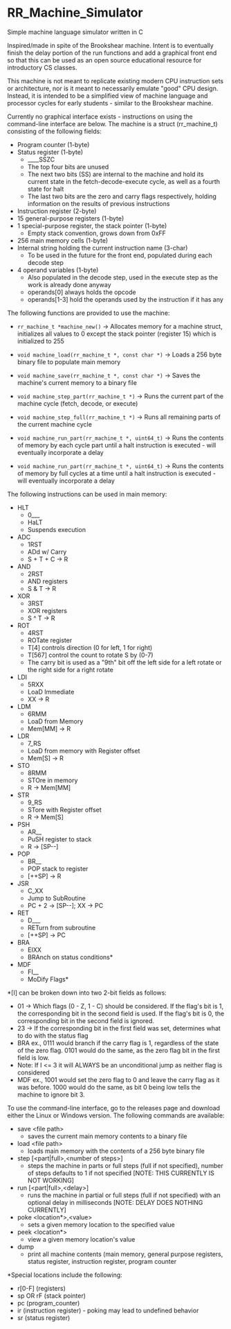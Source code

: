 # RR_Machine_Simulator
Simple machine language simulator written in C

Inspired/made in spite of the Brookshear machine. Intent is to eventually finish the delay portion of the run functions and add a graphical front end so that this can be used as an open source educational resource for introductory CS classes.

This machine is not meant to replicate existing modern CPU instruction sets or architecture, nor is it meant to necessarily emulate "good" CPU design. Instead, it is intended to be a simplified view of machine language and processor cycles for early students - similar to the Brookshear machine. 

Currently no graphical interface exists - instructions on using the command-line interface are below. The machine is a struct (rr_machine_t) consisting of the following fields:
- Program counter (1-byte)
- Status register (1-byte)
  - ____SSZC
  - The top four bits are unused
  - The next two bits (SS) are internal to the machine and hold its current state in the fetch-decode-execute cycle, as well as a fourth state for halt
  - The last two bits are the zero and carry flags respectively, holding information on the results of previous instructions
- Instruction register (2-byte)
- 15 general-purpose registers (1-byte)
- 1 special-purpose register, the stack pointer (1-byte)
  - Empty stack convention, grows down from 0xFF
- 256 main memory cells (1-byte)
- Internal string holding the current instruction name (3-char)
  - To be used in the future for the front end, populated during each decode step
- 4 operand variables (1-byte)
  - Also populated in the decode step, used in the execute step as the work is already done anyway
  - operands[0] always holds the opcode
  - operands[1-3] hold the operands used by the instruction if it has any

The following functions are provided to use the machine:
- `rr_machine_t *machine_new()` -> Allocates memory for a machine struct, initializes all values to 0 except the stack pointer (register 15) which is initialized to 255
  
- `void machine_load(rr_machine_t *, const char *)` -> Loads a 256 byte binary file to populate main memory
- `void machine_save(rr_machine_t *, const char *)` -> Saves the machine's current memory to a binary file

- `void machine_step_part(rr_machine_t *)` -> Runs the current part of the machine cycle (fetch, decode, or execute)
- `void machine_step_full(rr_machine_t *)` -> Runs all remaining parts of the current machine cycle

- `void machine_run_part(rr_machine_t *, uint64_t)` -> Runs the contents of memory by each cycle part until a halt instruction is executed - will eventually incorporate a delay
- `void machine_run_part(rr_machine_t *, uint64_t)` -> Runs the contents of memory by full cycles at a time until a halt instruction is executed - will eventually incorporate a delay

The following instructions can be used in main memory:
- HLT
  - 0___
  - HaLT
  - Suspends execution
- ADC
  - 1RST
  - ADd w/ Carry
  - S + T + C -> R
- AND
  - 2RST
  - AND registers
  - S & T -> R
- XOR
  - 3RST
  - XOR registers
  - S ^ T -> R
- ROT
  - 4RST
  - ROTate register
  - T[4] controls direction (0 for left, 1 for right)
  - T[567] control the count to rotate S by (0-7)
  - The carry bit is used as a "9th" bit off the left side for a left rotate or the right side for a right rotate
- LDI
  - 5RXX
  - LoaD Immediate
  - XX -> R
- LDM
  - 6RMM
  - LoaD from Memory
  - Mem[MM] -> R
- LDR
  - 7_RS
  - LoaD from memory with Register offset
  - Mem[S] -> R 
- STO
  - 8RMM
  - STOre in memory
  - R -> Mem[MM]
- STR
  - 9_RS
  - STore  with Register offset
  - R -> Mem[S]
- PSH
  - AR__
  - PuSH register to stack
  - R -> [SP--]
- POP
  - BR__
  - POP stack to register
  - [++SP] -> R
- JSR
  - C_XX
  - Jump to SubRoutine
  - PC + 2 -> [SP--]; XX -> PC
- RET
  - D___
  - RETurn from subroutine
  - [++SP] -> PC
- BRA
  - EIXX
  - BRAnch on status conditions*
- MDF
  - FI__
  - MoDify Flags*

*[I] can be broken down into two 2-bit fields as follows:
- 01 -> Which flags (0 - Z, 1 - C) should be considered. If the flag's bit is 1, the corresponding bit in the second field is used. If the flag's bit is 0, the corresponding bit in the second field is ignored.
- 23 -> If the corresponding bit in the first field was set, determines what to do with the status flag
- BRA ex., 0111 would branch if the carry flag is 1, regardless of the state of the zero flag. 0101 would do the same, as the zero flag bit in the first field is low.
- Note: If I <= 3 it will ALWAYS be an unconditional jump as neither flag is considered
- MDF ex., 1001 would set the zero flag to 0 and leave the carry flag as it was before. 1000 would do the same, as bit 0 being low tells the machine to ignore bit 3.

To use the command-line interface, go to the releases page and download either the Linux or Windows version. The following commands are available:
- save \<file path\>
  - saves the current main memory contents to a binary file
- load \<file path\>
  - loads main memory with the contents of a 256 byte binary file
- step \[\<part\|full\>,\<number of steps\>\]
  - steps the machine in parts or full steps (full if not specified), number of steps defaults to 1 if not specified [NOTE: THIS CURRENTLY IS NOT WORKING]
-	run \[\<part\|full\>,\<delay\>\]
	- runs the machine in partial or full steps (full if not specified) with an optional delay in milliseconds [NOTE: DELAY DOES NOTHING CURRENTLY]
-	poke \<location*\>,\<value\>
	-	sets a given memory location to the specified value
-	peek \<location*\>
	- view a given memory location's value
-	dump
	-	print all machine contents (main memory, general purpose registers, status register, instruction register, program counter
  
*Special locations include the following:
-	r[0-F] 	(registers)
-	sp OR rF (stack pointer)
-	pc 			  (program_counter)
-	ir 			  (instruction register) - poking may lead to undefined behavior
-	sr 			  (status register)

